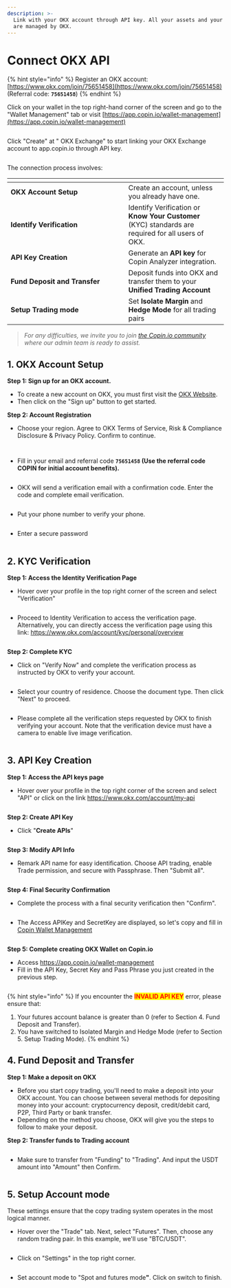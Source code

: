 ```yaml
---
description: >-
  Link with your OKX account through API key. All your assets and your positions
  are managed by OKX.
---
```


# Connect OKX API

{% hint style="info" %}
Register an OKX account: [https://www.okx.com/join/75651458](https://www.okx.com/join/75651458) (Referral code: **`75651458`**)
{% endhint %}

Click on your wallet in the top right-hand corner of the screen and go to the "Wallet Management" tab or visit [https://app.copin.io/wallet-management](https://app.copin.io/wallet-management)

<figure><img src="../../.gitbook/assets/image (14).png" alt=""><figcaption></figcaption></figure>

Click "Create" at " OKX Exchange" to start linking your OKX Exchange account to app.copin.io through API key.

<figure><img src="../../.gitbook/assets/image (1) (1) (1) (1).png" alt=""><figcaption></figcaption></figure>

The connection process involves:

<table data-header-hidden><thead><tr><th width="258"></th><th></th></tr></thead><tbody><tr><td><strong>OKX Account Setup</strong></td><td>Create an account, unless you already have one.</td></tr><tr><td><strong>Identify Verification</strong></td><td>Identify Verification or <strong>Know Your Customer</strong> (KYC) standards are required for all users of OKX.</td></tr><tr><td><strong>API Key Creation</strong></td><td>Generate an <strong>API key</strong> for Copin Analyzer integration.</td></tr><tr><td><strong>Fund Deposit and Transfer</strong></td><td>Deposit funds into OKX and transfer them to your <strong>Unified Trading Account</strong></td></tr><tr><td><strong>Setup Trading mode</strong></td><td>Set <strong>Isolate Margin</strong> and <strong>Hedge Mode</strong> for all trading pairs</td></tr></tbody></table>

> _For any difficulties, we invite you to join_ [_the Copin.io community_ ](https://t.me/Copin_io)_where our admin team is ready to assist._

## **1. OKX Account Setup**

**Step 1: Sign up for an OKX account.**

* To create a new account on OKX, you must first visit the [OKX Website](https://www.okx.com/join/75651458).
* Then click on the "Sign up" button to get started.

**Step 2: Account Registration**

* Choose your region. Agree to OKX Terms of Service, Risk & Compliance Disclosure & Privacy Policy. Confirm to continue.

<figure><img src="../../.gitbook/assets/image (2) (1) (1) (1).png" alt=""><figcaption></figcaption></figure>

<figure><img src="../../.gitbook/assets/image (3) (1) (1).png" alt=""><figcaption></figcaption></figure>

* Fill in your email and referral code **`75651458` (Use the referral code COPIN for initial account benefits).**

<figure><img src="../../.gitbook/assets/image (4) (1) (1).png" alt=""><figcaption></figcaption></figure>

* OKX will send a verification email with a confirmation code. Enter the code and complete email verification.

<figure><img src="../../.gitbook/assets/image (5) (1) (1).png" alt=""><figcaption></figcaption></figure>

* Put your phone number to verify your phone.

<figure><img src="../../.gitbook/assets/image (6) (1) (1).png" alt=""><figcaption></figcaption></figure>

* Enter a secure password

<figure><img src="../../.gitbook/assets/image (7) (1) (1).png" alt=""><figcaption></figcaption></figure>

## **2. KYC Verification**

**Step 1: Access the Identity Verification Page**

* Hover over your profile in the top right corner of the screen and select "Verification"

<figure><img src="../../.gitbook/assets/image (8) (1).png" alt=""><figcaption></figcaption></figure>

* Proceed to Identity Verification to access the verification page. Alternatively, you can directly access the verification page using this link: https://www.okx.com/account/kyc/personal/overview

<figure><img src="../../.gitbook/assets/image (9) (1).png" alt=""><figcaption></figcaption></figure>

**Step 2: Complete KYC**

* Click on "Verify Now" and complete the verification process as instructed by OKX to verify your account.

<figure><img src="../../.gitbook/assets/image (10) (1).png" alt=""><figcaption></figcaption></figure>

* Select your country of residence. Choose the document type. Then click "Next" to proceed.

<figure><img src="../../.gitbook/assets/image (11) (1).png" alt=""><figcaption></figcaption></figure>

* Please complete all the verification steps requested by OKX to finish verifying your account. Note that the verification device must have a camera to enable live image verification.

<figure><img src="../../.gitbook/assets/image (12) (1).png" alt=""><figcaption></figcaption></figure>

## **3. API Key Creation**

**Step 1: Access the API keys page**

* Hover over your profile in the top right corner of the screen and select "API" or click on the link https://www.okx.com/account/my-api

<figure><img src="../../.gitbook/assets/image (13) (1).png" alt=""><figcaption></figcaption></figure>

**Step 2: Create API Key**

* Click "**Create APIs**"

<figure><img src="../../.gitbook/assets/image (14) (1).png" alt=""><figcaption></figcaption></figure>

**Step 3: Modify API Info**

* Remark API name for easy identification. Choose API trading, enable Trade permission, and secure with Passphrase. Then "Submit all".

<figure><img src="../../.gitbook/assets/image (15).png" alt=""><figcaption></figcaption></figure>

**Step 4: Final Security Confirmation**

* Complete the process with a final security verification then "Confirm".

<figure><img src="../../.gitbook/assets/image (16).png" alt=""><figcaption></figcaption></figure>

* The Access APIKey and SecretKey are displayed, so let's copy and fill in[ Copin Wallet Management](https://app.copin.io/wallet-management)

<figure><img src="../../.gitbook/assets/image (17).png" alt=""><figcaption></figcaption></figure>

**Step 5: Complete creating OKX Wallet on Copin.io**

* Access https://app.copin.io/wallet-management
* Fill in the API Key, Secret Key and Pass Phrase you just created in the previous step.

<figure><img src="../../.gitbook/assets/image (18).png" alt=""><figcaption></figcaption></figure>

{% hint style="info" %}
If you encounter the <mark style="color:red;">**INVALID API KEY**</mark> error, please ensure that:&#x20;

1. Your futures account balance is greater than 0 (refer to Section 4. Fund Deposit and Transfer).&#x20;
2. You have switched to Isolated Margin and Hedge Mode (refer to Section 5. Setup Trading Mode).
{% endhint %}

## **4. Fund Deposit and Transfer**

**Step 1: Make a deposit on OKX**

* Before you start copy trading, you'll need to make a deposit into your OKX account. You can choose between several methods for depositing money into your account: cryptocurrency deposit, credit/debit card, P2P, Third Party or bank transfer.
* Depending on the method you choose, OKX will give you the steps to follow to make your deposit.

**Step 2: Transfer funds to Trading account**

<figure><img src="../../.gitbook/assets/image (19).png" alt=""><figcaption></figcaption></figure>

* Make sure to transfer from "Funding" to "Trading". And input the USDT amount into "Amount" then Confirm.

<figure><img src="../../.gitbook/assets/image (20).png" alt=""><figcaption></figcaption></figure>

## **5. Setup Account mode**

These settings ensure that the copy trading system operates in the most logical manner.

* Hover over the "Trade" tab. Next, select "Futures". Then, choose any random trading pair. In this example, we'll use "BTC/USDT".

<figure><img src="../../.gitbook/assets/image (21).png" alt=""><figcaption></figcaption></figure>

* Click on "Settings" in the top right corner.

<figure><img src="../../.gitbook/assets/image (22).png" alt=""><figcaption></figcaption></figure>

* Set account mode to "Spot and futures mod&#x65;**"**. Click on switch to finish.

<figure><img src="../../.gitbook/assets/Screenshot 2024-08-29 at 11.03.38.png" alt=""><figcaption></figcaption></figure>
